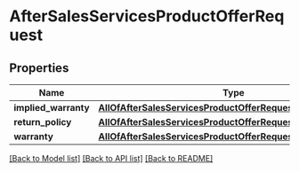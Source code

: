 # AfterSalesServicesProductOfferRequest

## Properties
Name | Type | Description | Notes
------------ | ------------- | ------------- | -------------
**implied_warranty** | [**AllOfAfterSalesServicesProductOfferRequestImpliedWarranty**](AllOfAfterSalesServicesProductOfferRequestImpliedWarranty.md) |  | [optional] 
**return_policy** | [**AllOfAfterSalesServicesProductOfferRequestReturnPolicy**](AllOfAfterSalesServicesProductOfferRequestReturnPolicy.md) |  | [optional] 
**warranty** | [**AllOfAfterSalesServicesProductOfferRequestWarranty**](AllOfAfterSalesServicesProductOfferRequestWarranty.md) |  | [optional] 

[[Back to Model list]](../../README.md#documentation-for-models) [[Back to API list]](../../README.md#documentation-for-api-endpoints) [[Back to README]](../../README.md)

